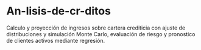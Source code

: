 # An-lisis-de-cr-ditos
Calculo y proyección de ingresos sobre cartera crediticia con ajuste de distribuciones y simulación Monte Carlo, evaluación de riesgo y pronostico de clientes activos mediante regresión. 

